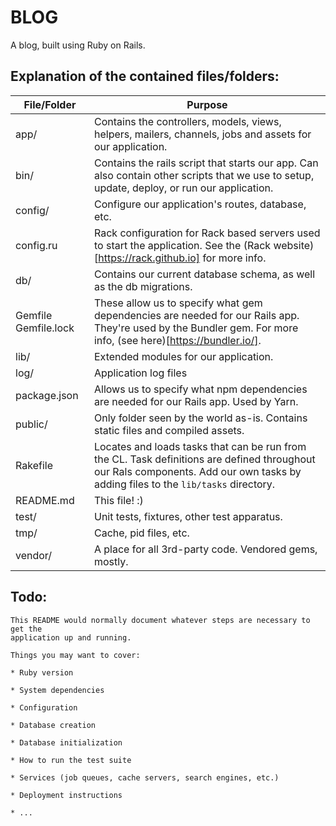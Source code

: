 # BLOG

A blog, built using Ruby on Rails.

## Explanation of the contained files/folders:
| File/Folder | Purpose                                                                                                  |
|-------------|----------------------------------------------------------------------------------------------------------|
| app/        | Contains the controllers, models, views, helpers, mailers, channels, jobs and assets for our application.|
| bin/        | Contains the rails script that starts our app. Can also contain other scripts that we use to setup, update, deploy, or run our application.|
| config/     | Configure our application's routes, database, etc. |
| config.ru   | Rack configuration for Rack based servers used to start the application. See the (Rack website)[https://rack.github.io] for more info.|
| db/         | Contains our current database schema, as well as the db migrations.|
| Gemfile Gemfile.lock | These allow us to specify what gem dependencies are needed for our Rails app. They're used by the Bundler gem. For more info, (see here)[https://bundler.io/].|
| lib/        | Extended modules for our application.|
| log/        | Application log files|
| package.json| Allows us to specify what npm dependencies are needed for our Rails app. Used by Yarn.|
| public/     | Only folder seen by the world as-is. Contains static files and compiled assets.|
| Rakefile    | Locates and loads  tasks that can be run from the CL. Task definitions are defined throughout our Rals components. Add our own tasks by adding files to the `lib/tasks` directory.|
| README.md   | This file! :)|
| test/       | Unit tests, fixtures, other test apparatus.|
| tmp/        | Cache, pid files, etc.|
| vendor/     | A place for all 3rd-party code. Vendored gems, mostly.|


## Todo:
```
This README would normally document whatever steps are necessary to get the
application up and running.

Things you may want to cover:

* Ruby version

* System dependencies

* Configuration

* Database creation

* Database initialization

* How to run the test suite

* Services (job queues, cache servers, search engines, etc.)

* Deployment instructions

* ...
```
